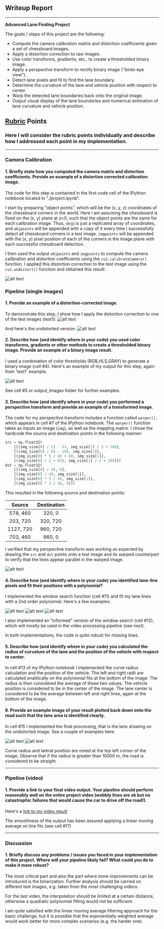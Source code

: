 ## Writeup Report

---

**Advanced Lane Finding Project**

The goals / steps of this project are the following:

* Compute the camera calibration matrix and distortion coefficients given a set of chessboard images.
* Apply a distortion correction to raw images.
* Use color transforms, gradients, etc., to create a thresholded binary image.
* Apply a perspective transform to rectify binary image ("birds-eye view").
* Detect lane pixels and fit to find the lane boundary.
* Determine the curvature of the lane and vehicle position with respect to center.
* Warp the detected lane boundaries back onto the original image.
* Output visual display of the lane boundaries and numerical estimation of lane curvature and vehicle position.

[//]: # (Image References)

[image1]: ./output_images/calib_img2_undistort.png "Undistorted calibration image"
[image2]: ./test_images/test1.jpg "Test 1 image"
[image2bis]: ./output_images/test1_undistort.jpg "Undistorted test image"
[image3]: ./output_images/test1_binary.jpg "Binary Example"
[image4]: ./output_images/warped_straight_lines.png "Warp Example"
[image5]: ./output_images/straight1_fit.png "Fit straight1"
[image5bis]: ./output_images/test1_fit.png "Fit test1"
[image5tris]: ./output_images/test2_fit.png "Fit test2"
[image6]: ./output_images/straight1_output.png "Output straight1"
[image6bis]: ./output_images/test1_output.png "Output test1"
[video1]: ./project_video.mp4 "Video"

## [Rubric](https://review.udacity.com/#!/rubrics/571/view) Points

### Here I will consider the rubric points individually and describe how I addressed each point in my implementation.  

---

### Camera Calibration

#### 1. Briefly state how you computed the camera matrix and distortion coefficients. Provide an example of a distortion corrected calibration image.

The code for this step is contained in the first code cell of the IPython notebook located in "./project.ipynb".  

I start by preparing "object points", which will be the (x, y, z) coordinates of the chessboard corners in the world. Here I am assuming the chessboard is fixed on the (x, y) plane at z=0, such that the object points are the same for each calibration image.  Thus, `objp` is just a replicated array of coordinates, and `objpoints` will be appended with a copy of it every time I successfully detect all chessboard corners in a test image.  `imgpoints` will be appended with the (x, y) pixel position of each of the corners in the image plane with each successful chessboard detection.  

I then used the output `objpoints` and `imgpoints` to compute the camera calibration and distortion coefficients using the `cv2.calibrateCamera()` function.  I applied this distortion correction to the test image using the `cv2.undistort()` function and obtained this result: 

![alt text][image1]

### Pipeline (single images)

#### 1. Provide an example of a distortion-corrected image.

To demonstrate this step, I show how I apply the distortion correction to one of the test images (test1):
![alt text][image2]

And here's the undistorted version:
![alt text][image2bis]

#### 2. Describe how (and identify where in your code) you used color transforms, gradients or other methods to create a thresholded binary image.  Provide an example of a binary image result.

I used a combination of color thresholds (RGB,HLS,GRAY) to generate a binary image (cell #4).  Here's an example of my output for this step, again from 'test1' example.

![alt text][image3]

See cell #5 or output_images folder for further examples.

#### 3. Describe how (and identify where in your code) you performed a perspective transform and provide an example of a transformed image.

The code for my perspective transform includes a function called `warper()`, which appears in cell #7 of the IPython notebook.  The `warper()` function takes as inputs an image (`img`), as well as the mapping matrix.  I chose the hardcode the source and destination points in the following manner:

```python
src = np.float32(
    [[(img_size[0] / 2) - 63, img_size[1] / 2 + 100],
    [((img_size[0] / 6) - 10), img_size[1]],
    [(img_size[0] * 5 / 6) + 60, img_size[1]],
    [(img_size[0] / 2 + 63), img_size[1] / 2 + 100]])
dst = np.float32(
    [[(img_size[0] / 4), 0],
    [(img_size[0] / 4), img_size[1]],
    [(img_size[0] * 3 / 4), img_size[1]],
    [(img_size[0] * 3 / 4), 0]])
```

This resulted in the following source and destination points:

| Source        | Destination   | 
|:-------------:|:-------------:| 
| 578, 460      | 320, 0        | 
| 203, 720      | 320, 720      |
| 1127, 720     | 960, 720      |
| 703, 460      | 960, 0        |

I verified that my perspective transform was working as expected by drawing the `src` and `dst` points onto a test image and its warped counterpart to verify that the lines appear parallel in the warped image.

![alt text][image4]

#### 4. Describe how (and identify where in your code) you identified lane-line pixels and fit their positions with a polynomial?

I implemented the window search function (cell #11) and fit my lane lines with a 2nd order polynomial. Here's a few examples:

![alt text][image5]   ![alt text][image5bis]   ![alt text][image5tris]

I also implemented an "informed" version of the window search (cell #12), which will mostly be used in the video processing pipeline (see next).

In both implementations, the code is quite robust for missing lines.

#### 5. Describe how (and identify where in your code) you calculated the radius of curvature of the lane and the position of the vehicle with respect to center.

In cell #13 of my IPython notebook I implemented the curve radius calculation and the position of the vehicle.
The left and right radii are calculated analitically on the polynomial fits at the bottom of the image. The radius is then considered the average of these two values. The vehicle position is considered to be in the center of the image. The lane center is considered to be the average between left and right lines, again at the bottom of the image.

#### 6. Provide an example image of your result plotted back down onto the road such that the lane area is identified clearly.

In cell #15 I implemented the final processing, that is the lane drawing on the undistorted image. See a couple of examples here:

![alt text][image6]   ![alt text][image6bis]

Curve radius and lateral position are noted at the top left corner of the image. Observe that if the radius is greater than 10000 m, the road is considered to be straight.

---

### Pipeline (video)

#### 1. Provide a link to your final video output.  Your pipeline should perform reasonably well on the entire project video (wobbly lines are ok but no catastrophic failures that would cause the car to drive off the road!).

Here's a [link to my video result](./project_video.mp4)

The smoothness of the output has been assured applying a linear moving average on line fits (see cell #17)

---

### Discussion

#### 1. Briefly discuss any problems / issues you faced in your implementation of this project.  Where will your pipeline likely fail?  What could you do to make it more robust?

The most critical part and also the part where more improvements can be introduced is the binarization. Further analysis should be carried on different test images, e.g. taken from the most challenging videos.

For the last video, the interpolation should be limited at a certain distance, otherwise a quadratic polynomial fitting would not be  sufficient.

I am quite satisfied with the linear moving average filtering approach for the basic challenge, but it is possible that the exponentially weighted average would work better for more complex scenarios (e.g. the harder one).
